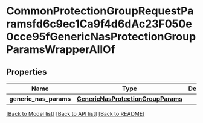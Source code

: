 # CommonProtectionGroupRequestParamsfd6c9ec1Ca9f4d6dAc23F050e0cce95fGenericNasProtectionGroupParamsWrapperAllOf


## Properties
Name | Type | Description | Notes
------------ | ------------- | ------------- | -------------
**generic_nas_params** | [**GenericNasProtectionGroupParams**](GenericNasProtectionGroupParams.md) |  | [optional] 

[[Back to Model list]](../README.md#documentation-for-models) [[Back to API list]](../README.md#documentation-for-api-endpoints) [[Back to README]](../README.md)


